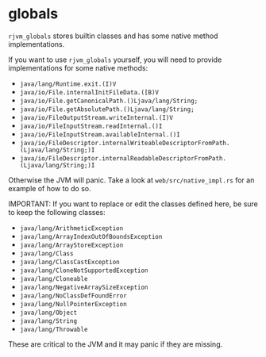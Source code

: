 # globals

`rjvm_globals` stores builtin classes and has some native method implementations.

If you want to use `rjvm_globals` yourself, you will need to provide implementations for some native methods:
- `java/lang/Runtime.exit.(I)V`
- `java/io/File.internalInitFileData.([B)V`
- `java/io/File.getCanonicalPath.()Ljava/lang/String;`
- `java/io/File.getAbsolutePath.()Ljava/lang/String;`
- `java/io/FileOutputStream.writeInternal.(I)V`
- `java/io/FileInputStream.readInternal.()I`
- `java/io/FileInputStream.availableInternal.()I`
- `java/io/FileDescriptor.internalWriteableDescriptorFromPath.(Ljava/lang/String;)I`
- `java/io/FileDescriptor.internalReadableDescriptorFromPath.(Ljava/lang/String;)I`

Otherwise the JVM will panic. Take a look at `web/src/native_impl.rs` for an example of how to do so.

IMPORTANT:
If you want to replace or edit the classes defined here, be sure to keep the following classes:
- `java/lang/ArithmeticException`
- `java/lang/ArrayIndexOutOfBoundsException`
- `java/lang/ArrayStoreException`
- `java/lang/Class`
- `java/lang/ClassCastException`
- `java/lang/CloneNotSupportedException`
- `java/lang/Cloneable`
- `java/lang/NegativeArraySizeException`
- `java/lang/NoClassDefFoundError`
- `java/lang/NullPointerException`
- `java/lang/Object`
- `java/lang/String`
- `java/lang/Throwable`

These are critical to the JVM and it may panic if they are missing.

